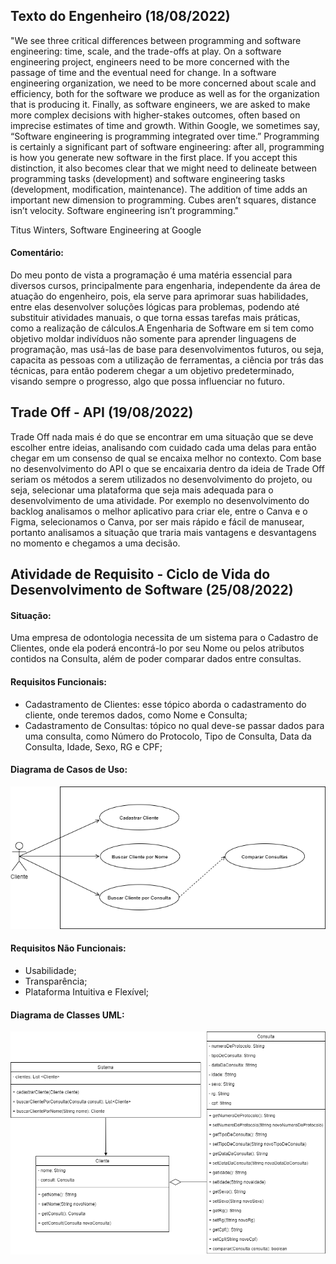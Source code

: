 <h2> Texto do Engenheiro (18/08/2022) </h2>

"We see three critical differences between 
programming and software engineering: time, 
scale, and the trade-offs at play. On a 
software engineering project, engineers need 
to be more concerned with the passage of time 
and the eventual need for change. In a software 
engineering organization, we need to be more 
concerned about scale and efficiency, both for 
the software we produce as well as for the 
organization that is producing it. Finally, 
as software engineers, we are asked to make 
more complex decisions with higher-stakes 
outcomes, often based on imprecise estimates 
of time and growth. Within Google, we sometimes 
say, “Software engineering is programming 
integrated over time.” Programming is certainly 
a significant part of software engineering: after
all, programming is how you generate new software
in the first place. If you accept this 
distinction, it also becomes clear that we might 
need to delineate between programming tasks 
(development) and software engineering tasks 
(development, modification, maintenance). The 
addition of time adds an important new dimension 
to programming. Cubes aren’t squares, distance 
isn’t velocity. Software engineering isn’t 
programming." 

Titus Winters, Software Engineering at Google

<h4>Comentário:</h4> Do meu ponto de vista a 
programação é uma matéria essencial para 
diversos cursos, principalmente para engenharia,
independente da área de atuação do engenheiro, pois,
ela serve para aprimorar suas habilidades, entre
elas desenvolver soluções lógicas para problemas, 
podendo até substituir atividades manuais,
o que torna essas tarefas mais práticas, como a
realização de cálculos.A Engenharia de Software 
em si tem como objetivo moldar indivíduos não
somente para aprender linguagens de programação,
mas usá-las de base para desenvolvimentos futuros,
ou seja, capacita as pessoas com a utilização de 
ferramentas, a ciência por trás das técnicas, para
então poderem chegar a um objetivo predeterminado,
visando sempre o progresso, algo que possa
influenciar no futuro.

<h2> Trade Off - API (19/08/2022)</h2>

Trade Off nada mais é do que se encontrar em uma
situação que se deve escolher entre ideias,
analisando com cuidado cada uma delas para então
chegar em um consenso de qual se encaixa melhor
no contexto. Com base no desenvolvimento do API o
que se encaixaria dentro da ideia de Trade Off 
seriam os métodos a serem utilizados no 
desenvolvimento do projeto, ou seja, selecionar
uma plataforma que seja mais adequada para o
desenvolvimento de uma atividade. Por exemplo no
desenvolvimento do backlog analisamos o melhor
aplicativo para criar ele, entre o Canva e o Figma,
selecionamos o Canva, por ser mais rápido e fácil
de manusear, portanto analisamos a situação que 
traria mais vantagens e desvantagens no momento e 
chegamos a uma decisão.

<h2> Atividade de Requisito - Ciclo de Vida do Desenvolvimento de Software (25/08/2022) </h2>

<h4>Situação:</h4> Uma empresa de odontologia necessita
de um sistema para o Cadastro de Clientes, onde ela poderá
encontrá-lo por seu Nome ou pelos atributos contidos 
na Consulta, além de poder comparar dados entre consultas.
 
<h4>Requisitos Funcionais:</h4>

- Cadastramento de Clientes: esse tópico aborda o 
cadastramento do cliente, onde teremos dados, como Nome
e Consulta;
- Cadastramento de Consultas: tópico no qual deve-se
passar dados para uma consulta, como Número do Protocolo, 
Tipo de Consulta, Data da Consulta, Idade, Sexo, RG e CPF;

<h4>Diagrama de Casos de Uso:</h4>

<img src = "Imagens/Diagrama de Casos de Uso.png">

<h4>Requisitos Não Funcionais:</h4>

- Usabilidade;
- Transparência;
- Plataforma Intuitiva e Flexível;

<h4>Diagrama de Classes UML:</h4>

<img src = "Imagens/DiagramaDeClasses.png">
